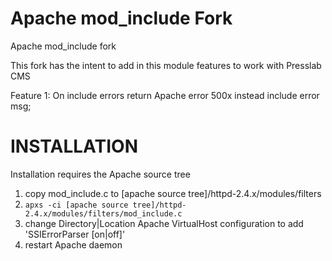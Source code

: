 Apache mod_include Fork
=======================

Apache mod_include fork

This fork has the intent to add in this module features to work with Presslab CMS

Feature 1: On include errors return Apache error 500x instead include error msg;


INSTALLATION
============

Installation requires the Apache source tree 

1. copy mod_include.c to [apache source tree]/httpd-2.4.x/modules/filters
2. `apxs -ci [apache source tree]/httpd-2.4.x/modules/filters/mod_include.c`
3. change Directory|Location Apache VirtualHost configuration to add 'SSIErrorParser [on|off]'
4. restart Apache daemon



